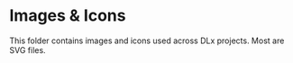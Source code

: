 # Images & Icons

This folder contains images and icons used across DLx projects. Most are SVG files.
